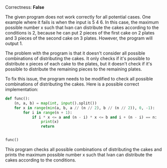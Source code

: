 Correctness: **False**

The given program does not work correctly for all potential cases. One example where it fails is when the input is 5 4 6. In this case, the maximum possible number x such that Ivan can distribute the cakes according to the conditions is 2, because he can put 2 pieces of the first cake on 2 plates and 3 pieces of the second cake on 3 plates. However, the program will output 1.

The problem with the program is that it doesn't consider all possible combinations of distributing the cakes. It only checks if it's possible to distribute x pieces of each cake to the plates, but it doesn't check if it's possible to distribute the remaining pieces to the remaining plates.

To fix this issue, the program needs to be modified to check all possible combinations of distributing the cakes. Here is a possible correct implementation:

```python
def func():
    (n, a, b) = map(int, input().split())
    for x in range(min(a, b, a // (n // 2), b // (n // 2)), 0, -1):
        for i in range(n + 1):
            if i * x <= a and (n - i) * x <= b and i + (n - i) == n:
                print(x)
                return


func()
```

This program checks all possible combinations of distributing the cakes and prints the maximum possible number x such that Ivan can distribute the cakes according to the conditions.